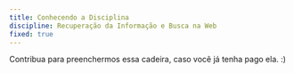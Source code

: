 ```yaml
---
title: Conhecendo a Disciplina
discipline: Recuperação da Informação e Busca na Web
fixed: true
---
```



Contribua para preenchermos essa cadeira, caso você já tenha pago ela. :)